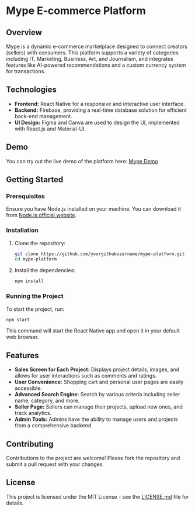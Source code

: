 # Mype E-commerce Platform

## Overview
Mype is a dynamic e-commerce marketplace designed to connect creators (sellers) with consumers. This platform supports a variety of categories including IT, Marketing, Business, Art, and Journalism, and integrates features like AI-powered recommendations and a custom currency system for transactions.

## Technologies
- **Frontend:** React Native for a responsive and interactive user interface.
- **Backend:** Firebase, providing a real-time database solution for efficient back-end management.
- **UI Design:** Figma and Canva are used to design the UI, implemented with React.js and Material-UI.

## Demo
You can try out the live demo of the platform here: [Mype Demo](https://mype3100.netlify.app/)

## Getting Started

### Prerequisites
Ensure you have Node.js installed on your machine. You can download it from [Node.js official website](https://nodejs.org/).

### Installation
1. Clone the repository:
   ```bash
   git clone https://github.com/yourgithubusername/mype-platform.git
   cd mype-platform
   ```
2. Install the dependencies:
   ```bash
   npm install
   ```

### Running the Project
To start the project, run:
```bash
npm start
```
This command will start the React Native app and open it in your default web browser.

## Features
- **Sales Screen for Each Project:** Displays project details, images, and allows for user interactions such as comments and ratings.
- **User Convenience:** Shopping cart and personal user pages are easily accessible.
- **Advanced Search Engine:** Search by various criteria including seller name, category, and more.
- **Seller Page:** Sellers can manage their projects, upload new ones, and track analytics.
- **Admin Tools:** Admins have the ability to manage users and projects from a comprehensive backend.

## Contributing
Contributions to the project are welcome! Please fork the repository and submit a pull request with your changes.

## License
This project is licensed under the MIT License - see the [LICENSE.md](LICENSE) file for details.
